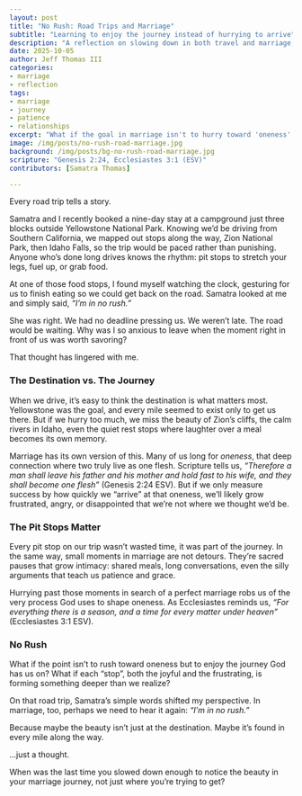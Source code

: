 ```yaml
---
layout: post
title: "No Rush: Road Trips and Marriage"
subtitle: "Learning to enjoy the journey instead of hurrying to arrive"
description: "A reflection on slowing down in both travel and marriage, seeing the beauty in the journey rather than rushing to reach the destination."
date: 2025-10-05
author: Jeff Thomas III
categories:  
- marriage  
- reflection
tags:  
- marriage  
- journey  
- patience  
- relationships
excerpt: "What if the goal in marriage isn't to hurry toward 'oneness' but to enjoy the road that gets us there?"
image: /img/posts/no-rush-road-marriage.jpg
background: /img/posts/bg-no-rush-road-marriage.jpg
scripture: "Genesis 2:24, Ecclesiastes 3:1 (ESV)"
contributors: [Samatra Thomas]

---
```

Every road trip tells a story.  

Samatra and I recently booked a nine-day stay at a campground just three blocks outside Yellowstone National Park. Knowing we’d be driving from Southern California, we mapped out stops along the way, Zion National Park, then Idaho Falls, so the trip would be paced rather than punishing. Anyone who’s done long drives knows the rhythm: pit stops to stretch your legs, fuel up, or grab food.  

At one of those food stops, I found myself watching the clock, gesturing for us to finish eating so we could get back on the road. Samatra looked at me and simply said, *“I’m in no rush.”*  

She was right. We had no deadline pressing us. We weren’t late. The road would be waiting. Why was I so anxious to leave when the moment right in front of us was worth savoring?  

That thought has lingered with me.  

### The Destination vs. The Journey
When we drive, it’s easy to think the destination is what matters most. Yellowstone was the goal, and every mile seemed to exist only to get us there. But if we hurry too much, we miss the beauty of Zion’s cliffs, the calm rivers in Idaho, even the quiet rest stops where laughter over a meal becomes its own memory.
  
Marriage has its own version of this. Many of us long for *oneness*, that deep connection where two truly live as one flesh. Scripture tells us, *“Therefore a man shall leave his father and his mother and hold fast to his wife, and they shall become one flesh”* (Genesis 2:24 ESV). But if we only measure success by how quickly we “arrive” at that oneness, we’ll likely grow frustrated, angry, or disappointed that we’re not where we thought we’d be.  

### The Pit Stops Matter
Every pit stop on our trip wasn’t wasted time, it was part of the journey. In the same way, small moments in marriage are not detours. They’re sacred pauses that grow intimacy: shared meals, long conversations, even the silly arguments that teach us patience and grace.  

Hurrying past those moments in search of a perfect marriage robs us of the very process God uses to shape oneness. As Ecclesiastes reminds us, *“For everything there is a season, and a time for every matter under heaven”* (Ecclesiastes 3:1 ESV). 

### No Rush
What if the point isn’t to rush toward oneness but to enjoy the journey God has us on? What if each “stop”, both the joyful and the frustrating, is forming something deeper than we realize?  

On that road trip, Samatra’s simple words shifted my perspective. In marriage, too, perhaps we need to hear it again: *“I’m in no rush.”*  

Because maybe the beauty isn’t just at the destination. Maybe it’s found in every mile along the way.  

…just a thought.  

When was the last time you slowed down enough to notice the beauty in your marriage journey, not just where you’re trying to get?
